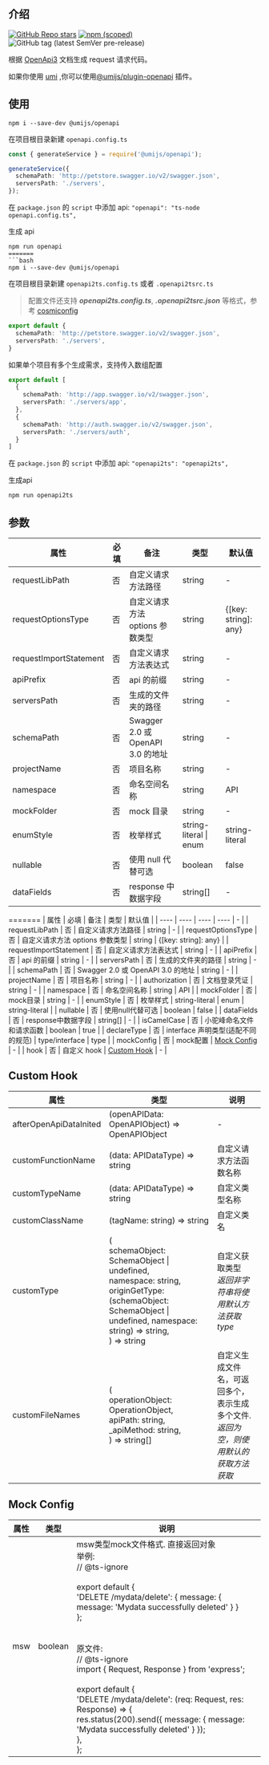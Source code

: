 ## 介绍

[![GitHub Repo stars](https://img.shields.io/github/stars/KobeCYL/openapi2typescript?style=social)](https://github.com/KobeCYL/openapi2typescript) [![npm (scoped)](https://img.shields.io/npm/v/@umijs/openapi)](https://www.npmjs.com/package/@umijs/openapi) ![GitHub tag (latest SemVer pre-release)](https://img.shields.io/github/v/tag/KobeCYL/openapi2typescript?include_prereleases)

根据 [OpenApi3](https://swagger.io/blog/news/whats-new-in-openapi-3-0/) 文档生成 request 请求代码。

如果你使用 [umi](https://umijs.org) ,你可以使用[@umijs/plugin-openapi](https://www.npmjs.com/package/@umijs/plugin-openapi) 插件。

## 使用

```node
npm i --save-dev @umijs/openapi
```

在项目根目录新建 `openapi.config.ts`

```ts
const { generateService } = require('@umijs/openapi');

generateService({
  schemaPath: 'http://petstore.swagger.io/v2/swagger.json',
  serversPath: './servers',
});
```

在 `package.json` 的 `script` 中添加 api: `"openapi": "ts-node openapi.config.ts",`

生成 api

```node
npm run openapi
=======
```bash
npm i --save-dev @umijs/openapi
```
在项目根目录新建 ```openapi2ts.config.ts``` 或者 ```.openapi2tsrc.ts```
> 配置文件还支持 ***openapi2ts.config.ts***, ***.openapi2tsrc.json*** 等格式，参考 [cosmiconfig](https://github.com/cosmiconfig/cosmiconfig?tab=readme-ov-file#cosmiconfig)
```ts
export default {
  schemaPath: 'http://petstore.swagger.io/v2/swagger.json',
  serversPath: './servers',
}
```
如果单个项目有多个生成需求，支持传入数组配置
```ts
export default [
  {
    schemaPath: 'http://app.swagger.io/v2/swagger.json',
    serversPath: './servers/app',
  },
  {
    schemaPath: 'http://auth.swagger.io/v2/swagger.json',
    serversPath: './servers/auth',
  }
]
```

在 ```package.json``` 的 ```script``` 中添加 api: ```"openapi2ts": "openapi2ts",```

生成api
```bash
npm run openapi2ts
```

## 参数

| 属性 | 必填 | 备注 | 类型 | 默认值 |
| --- | --- | --- | --- | --- |
| requestLibPath | 否 | 自定义请求方法路径 | string | - |
| requestOptionsType | 否 | 自定义请求方法 options 参数类型 | string | {[key: string]: any} |
| requestImportStatement | 否 | 自定义请求方法表达式 | string | - |
| apiPrefix | 否 | api 的前缀 | string | - |
| serversPath | 否 | 生成的文件夹的路径 | string | - |
| schemaPath | 否 | Swagger 2.0 或 OpenAPI 3.0 的地址 | string | - |
| projectName | 否 | 项目名称 | string | - |
| namespace | 否 | 命名空间名称 | string | API |
| mockFolder | 否 | mock 目录 | string | - |
| enumStyle | 否 | 枚举样式 | string-literal \| enum | string-literal |
| nullable | 否 | 使用 null 代替可选 | boolean | false |
| dataFields | 否 | response 中数据字段 | string[] | - |
=======
|  属性   | 必填  | 备注 | 类型 | 默认值 |
|  ----  | ----  |  ----  |  ----  | - |
| requestLibPath  | 否 | 自定义请求方法路径 | string | - |
| requestOptionsType  | 否 | 自定义请求方法 options 参数类型 | string | {[key: string]: any} |
| requestImportStatement  | 否 | 自定义请求方法表达式 | string | - |
| apiPrefix  | 否 | api 的前缀 | string | - |
| serversPath  | 否 | 生成的文件夹的路径 | string | - |
| schemaPath  | 否 | Swagger 2.0 或 OpenAPI 3.0 的地址 | string | - |
| projectName  | 否 | 项目名称 | string | - |
| authorization | 否 | 文档登录凭证 | string | - |
| namespace  | 否 | 命名空间名称 | string | API |
| mockFolder  | 否 | mock目录 | string | - |
| enumStyle  | 否 | 枚举样式 | string-literal \| enum | string-literal |
| nullable | 否 | 使用null代替可选 | boolean | false |
| dataFields | 否 | response中数据字段 | string[] | - |
| isCamelCase | 否 | 小驼峰命名文件和请求函数 | boolean | true |
| declareType | 否 | interface 声明类型(适配不同的规范) | type/interface | type |
| mockConfig | 否 | mock配置 |  [Mock Config](#Mock-Config) | - |
| hook | 否 | 自定义 hook | [Custom Hook](#Custom-Hook) | - |

## Custom Hook

| 属性 | 类型 | 说明 |
| --- | --- | --- |
| afterOpenApiDataInited | (openAPIData: OpenAPIObject) => OpenAPIObject | - |
| customFunctionName | (data: APIDataType) => string | 自定义请求方法函数名称 |
| customTypeName | (data: APIDataType) => string | 自定义类型名称 |
| customClassName | (tagName: string) => string | 自定义类名 |
| customType | (<br>schemaObject: SchemaObject \| undefined,<br>namespace: string,<br>originGetType:(schemaObject: SchemaObject \| undefined, namespace: string) => string,<br>) => string | 自定义获取类型 <br> _返回非字符串将使用默认方法获取 type_ |
| customFileNames | (<br>operationObject: OperationObject,<br>apiPath: string,<br>\_apiMethod: string,<br>) => string[] | 自定义生成文件名，可返回多个，表示生成多个文件. <br> _返回为空，则使用默认的获取方法获取_ |


## Mock Config

| 属性 | 类型 | 说明 |
| --- | --- | --- |
| msw | boolean | msw类型mock文件格式.  直接返回对象<br>举例:<br>// @ts-ignore<br><br>export default {<br>'DELETE /mydata/delete': { message: { message: 'Mydata successfully deleted' } }<br>};<br><br><br>原文件:<br>// @ts-ignore<br>import { Request, Response } from 'express';<br><br>export default {<br>'DELETE /mydata/delete': (req: Request, res: Response) => {<br>res.status(200).send({ message: { message: 'Mydata successfully deleted' } });<br>},<br>};|